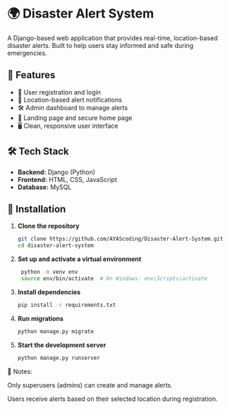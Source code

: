 # 🌍 Disaster Alert System

A Django-based web application that provides real-time, location-based disaster alerts. Built to help users stay informed and safe during emergencies.

## 🚀 Features

- 🔐 User registration and login  
- 📍 Location-based alert notifications 
- 🛠 Admin dashboard to manage alerts  
- 🧭 Landing page and secure home page  
- 🖥️ Clean, responsive user interface

## 🛠 Tech Stack

- **Backend:** Django (Python)  
- **Frontend:** HTML, CSS, JavaScript  
- **Database:** MySQL

## 🧪 Installation

1. **Clone the repository**
   ```bash
   git clone https://github.com/AYAScoding/Disaster-Alert-System.git
   cd disaster-alert-system
2. **Set up and activate a virtual environment**
   ```bash
    python -m venv env
    source env/bin/activate  # On Windows: env\Scripts\activate

3. **Install dependencies**
    ```bash
    pip install -r requirements.txt

4. **Run migrations**
    ```bash
   python manage.py migrate

6. **Start the development server**
    ```bash
    python manage.py runserver


📌 Notes:

Only superusers (admins) can create and manage alerts.

Users receive alerts based on their selected location during registration.
